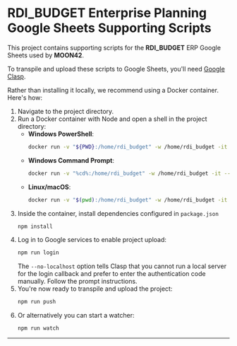 # RDI_BUDGET Enterprise Planning Google Sheets Supporting Scripts

This project contains supporting scripts for the **RDI_BUDGET** ERP Google Sheets used by **MOON42**.

To transpile and upload these scripts to Google Sheets, you'll need [Google Clasp](https://github.com/google/clasp).

Rather than installing it locally, we recommend using a Docker container. Here's how:

1. Navigate to the project directory.
2. Run a Docker container with Node and open a shell in the project directory:
    - **Windows PowerShell**:
      ```sh
      docker run -v "${PWD}:/home/rdi_budget" -w /home/rdi_budget -it --rm --entrypoint sh node:22-alpine
      ```
    - **Windows Command Prompt**:
      ```sh
      docker run -v "%cd%:/home/rdi_budget" -w /home/rdi_budget -it --rm --entrypoint sh node:22-alpine
      ```
    - **Linux/macOS**:
      ```sh
      docker run -v "$(pwd):/home/rdi_budget" -w /home/rdi_budget -it --rm --entrypoint sh node:22-alpine
      ```
3. Inside the container, install dependencies configured in `package.json`
   ```sh
   npm install
   ```
4. Log in to Google services to enable project upload:
   ```sh
   npm run login
   ```  
   The `--no-localhost` option tells Clasp that you cannot run a local server for the login callback and prefer to enter the authentication code manually. Follow the prompt instructions.
5. You're now ready to transpile and upload the project:
   ```sh
   npm run push
   ```  
6. Or alternatively you can start a watcher:
   ```sh
   npm run watch
   ```  
   
---